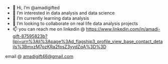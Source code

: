 - 👋 Hi, I’m @amadigifted
- 👀 I’m interested in data analysis and data science
- 🌱 I’m currently learning data analysis
- 💞️ I’m looking to collaborate on real life data analysis projects
- 📫 you can reach me on linkedin @ https://www.linkedin.com/in/amadi-gift-87595823b?lipi=urn%3Ali%3Apage%3Ad_flagship3_profile_view_base_contact_details%3BmxzM7ozKRa2fpsZ3yvdZqA%3D%3D

email @ amadigift46@gmail.com
